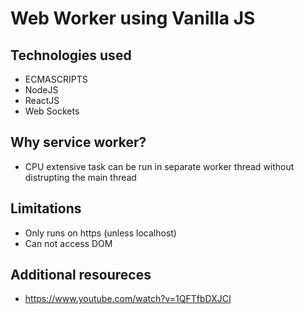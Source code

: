 # Web Worker using Vanilla JS

## Technologies used
- ECMASCRIPTS
- NodeJS
- ReactJS
- Web Sockets

## Why service worker?
- CPU extensive task can be run in separate worker thread without distrupting the main thread

## Limitations
- Only runs on https (unless localhost)
- Can not access DOM

## Additional resoureces
- https://www.youtube.com/watch?v=1QFTfbDXJCI
